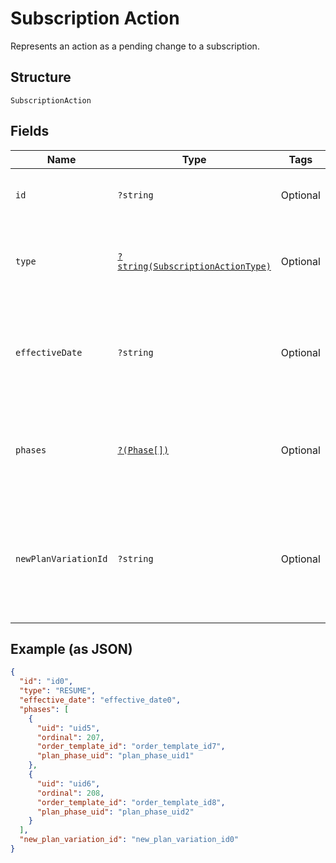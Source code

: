 
# Subscription Action

Represents an action as a pending change to a subscription.

## Structure

`SubscriptionAction`

## Fields

| Name | Type | Tags | Description | Getter | Setter |
|  --- | --- | --- | --- | --- | --- |
| `id` | `?string` | Optional | The ID of an action scoped to a subscription. | getId(): ?string | setId(?string id): void |
| `type` | [`?string(SubscriptionActionType)`](../../doc/models/subscription-action-type.md) | Optional | Supported types of an action as a pending change to a subscription. | getType(): ?string | setType(?string type): void |
| `effectiveDate` | `?string` | Optional | The `YYYY-MM-DD`-formatted date when the action occurs on the subscription. | getEffectiveDate(): ?string | setEffectiveDate(?string effectiveDate): void |
| `phases` | [`?(Phase[])`](../../doc/models/phase.md) | Optional | A list of Phases, to pass phase-specific information used in the swap. | getPhases(): ?array | setPhases(?array phases): void |
| `newPlanVariationId` | `?string` | Optional | The target subscription plan variation that a subscription switches to, for a `SWAP_PLAN` action. | getNewPlanVariationId(): ?string | setNewPlanVariationId(?string newPlanVariationId): void |

## Example (as JSON)

```json
{
  "id": "id0",
  "type": "RESUME",
  "effective_date": "effective_date0",
  "phases": [
    {
      "uid": "uid5",
      "ordinal": 207,
      "order_template_id": "order_template_id7",
      "plan_phase_uid": "plan_phase_uid1"
    },
    {
      "uid": "uid6",
      "ordinal": 208,
      "order_template_id": "order_template_id8",
      "plan_phase_uid": "plan_phase_uid2"
    }
  ],
  "new_plan_variation_id": "new_plan_variation_id0"
}
```


